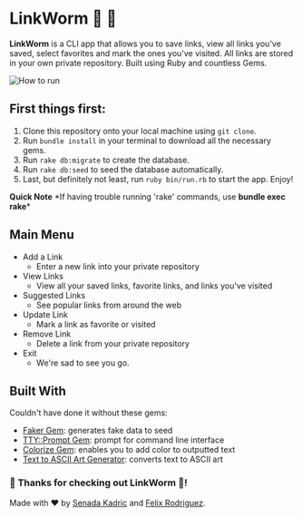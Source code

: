 # LinkWorm :bug: :bug:

**LinkWorm** is a CLI app that allows you to save links, view all links you've saved, select favorites and mark the ones you've visited. All links are stored in your own private repository. Built using Ruby and countless Gems.

![How to run](https://i.imgur.com/7FVvIvx.png)

## First things first:

1. Clone this repository onto your local machine using `git clone`.
2. Run `bundle install` in your terminal to download all the necessary gems.
3. Run `rake db:migrate` to create the database.
4. Run `rake db:seed` to seed the database automatically.
5. Last, but definitely not least, run `ruby bin/run.rb` to start the app. Enjoy!

**Quick Note** \*If having trouble running 'rake' commands, use **bundle exec rake**\*

## Main Menu

- Add a Link
  - Enter a new link into your private repository
- View Links
  - View all your saved links, favorite links, and links you've visited
- Suggested Links
  - See popular links from around the web
- Update Link
  - Mark a link as favorite or visited
- Remove Link
  - Delete a link from your private repository
- Exit
  - We're sad to see you go.

## Built With

Couldn't have done it without these gems:

- [Faker Gem](https://github.com/faker-ruby/faker): generates fake data to seed
- [TTY::Prompt Gem](https://github.com/piotrmurach/tty-prompt): prompt for command line interface
- [Colorize Gem](https://github.com/fazibear/colorize): enables you to add color to outputted text
- [Text to ASCII Art Generator](http://patorjk.com/software/taag/#p=display&f=Graffiti&t=Type%20Something%20): converts text to ASCII art

### :bug: Thanks for checking out LinkWorm :bug:!

Made with :heart: by [Senada Kadric](https://github.com/senadakadric) and [Felix Rodriguez](https://github.com/frod25).
